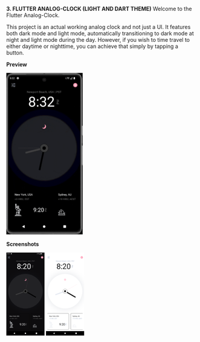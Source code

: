 **3. FLUTTER ANALOG-CLOCK (LIGHT AND DART THEME)**
Welcome to the Flutter Analog-Clock.

This project is an actual working analog clock and not just a UI. It features both dark mode and light mode, automatically transitioning to dark mode at night and light mode during the day. However, if you wish to time travel to either daytime or nighttime, you can achieve that simply by tapping a button.

**Preview**

<img src="clock-preview.gif" width="40%" height="40%">

**Screenshots**

<img src="clock_dark.png" width="20%" height="20%">
<img src="clock-light.png" width="20%" height="20%">
